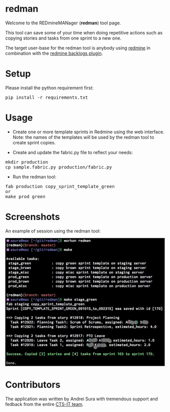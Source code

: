 # redman

Welcome to the REDmineMANager (**redman**) tool page.

This tool can save some of your time when doing repetitive actions such as
copying stories and tasks from one sprint to a new one.

The target user-base for the redman tool is anybody using
[redmine](http://www.redmine.org) in combination with the 
[redmine backlogs plugin](https://github.com/backlogs/redmine_backlogs).

# Setup

Please install the python requirement first:

<pre>
pip install -r requirements.txt
</pre>


# Usage

- Create one or more template sprints in Redmine using the web interface.
Note: the names of the templates will be used by the redman tool to create sprint
copies.

- Create and update the fabric.py file to reflect your needs:

<pre>
mkdir production
cp sample.fabric.py production/fabric.py
</pre>

- Run the redman tool:

<pre>
fab production copy_sprint_template_green
or
make prod_green
</pre>


# Screenshots

An example of session using the redman tool:

[![Usage](img/usage.jpg)]()


# Contributors

The application was written by Andrei Sura with tremendous support and fedback
from the entire
[CTS-IT team](https://www.ctsi.ufl.edu/research/study-development/informatics-consulting/).
